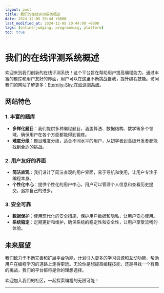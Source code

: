 ```yaml
---
layout: post
title: 我们的在线评测系统概述
date: 2024-12-05 20:44 +0800
last_modified_at: 2024-12-05 20:44:00 +0800
tags: [online-judging, programming, platform]
toc: true
---
```


# 我们的在线评测系统概述

欢迎来到我们创新的在线评测系统！这个平台旨在帮助用户提高编程能力，通过丰富的题库和用户友好的界面，用户可以在这里不断挑战自我，提升编程技能。访问我们的网站了解更多：[Eternity-Sky 在线评测系统](https://eternity-sky.github.io/OI/)。

## 网站特色

### 1. 丰富的题库

- **多样化题目**：我们提供多种编程题目，涵盖算法、数据结构、数学等多个领域，确保用户在各个方面都能得到锻炼。
- **难度分级**：题目难度分级，适合不同水平的用户，从初学者到高级开发者都能找到合适的挑战。

### 2. 用户友好的界面

- **简洁直观**：我们设计了简洁直观的用户界面，易于导航和使用，让用户专注于编程本身。
- **个性化中心**：提供个性化的用户中心，用户可以管理个人信息和查看历史提交，追踪自己的进步。

### 3. 安全可靠

- **数据保护**：使用现代化的安全措施，保护用户数据和隐私，让用户安心使用。
- **系统稳定**：定期更新和维护，确保系统的稳定性和安全性，让用户享受流畅的体验。

## 未来展望

我们致力于不断完善和扩展平台功能，计划引入更多的学习资源和互动功能，帮助用户在编程学习的道路上走得更远。无论你是想提高编程技能，还是寻找一个有趣的挑战，我们的平台都将是你的理想选择。

欢迎加入我们的社区，一起探索编程的无限可能！

---
